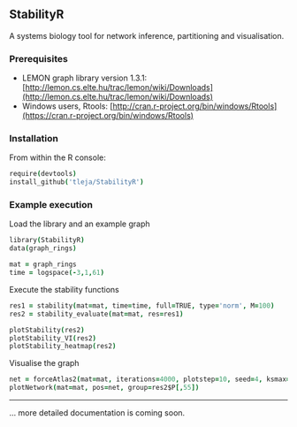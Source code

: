 ## StabilityR
A systems biology tool for network inference, partitioning and visualisation.

[//]: # (StabilityR is available at http://155.198.192.109:8080)

### Prerequisites

* LEMON graph library version 1.3.1: [http://lemon.cs.elte.hu/trac/lemon/wiki/Downloads](http://lemon.cs.elte.hu/trac/lemon/wiki/Downloads)
* Windows users, Rtools: [http://cran.r-project.org/bin/windows/Rtools](https://cran.r-project.org/bin/windows/Rtools)

### Installation 

From within the R console:

```coffee
require(devtools)
install_github('tleja/StabilityR')
```

### Example execution 

Load the library and an example graph

```coffee
library(StabilityR)
data(graph_rings)

mat = graph_rings
time = logspace(-3,1,61)
```

Execute the stability functions

```coffee
res1 = stability(mat=mat, time=time, full=TRUE, type='norm', M=100)
res2 = stability_evaluate(mat=mat, res=res1)

plotStability(res2)
plotStability_VI(res2)
plotStability_heatmap(res2)
```

Visualise the graph

```coffee
net = forceAtlas2(mat=mat, iterations=4000, plotstep=10, seed=4, ksmax=100)
plotNetwork(mat=mat, pos=net, group=res2$P[,55])
```

***
… more detailed documentation is coming soon.
